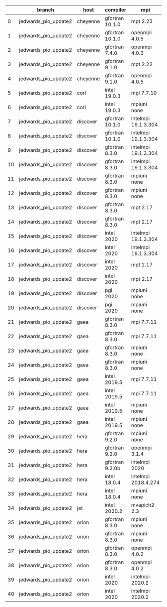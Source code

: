 |    | branch               | host     | compiler        | mpi                 | netcdf      | o_g   | os     | build   | u_pass   | u_fail   | s_pass   | s_fail   | e_pass   | e_fail   | nuopc_pass   | nuopc_fail   | artifacts_hash                                                                                                                                                                 | modified                   |
|----|----------------------|----------|-----------------|---------------------|-------------|-------|--------|---------|----------|----------|----------|----------|----------|----------|--------------|--------------|--------------------------------------------------------------------------------------------------------------------------------------------------------------------------------|----------------------------|
|  0 | jedwards_pio_update2 | cheyenne | gfortran 10.1.0 | mpt 2.23            | 4.7.4 4.5.3 | O     | Linux  | pass    | 13647    | 0        | 49       | 0        | 80       | 0        | 50           | 0            | [artifacts](https://github.com/esmf-org/esmf-test-artifacts/tree/20242f58a4995e4fc8efb8493ec26ad35e10af7f/jedwards_pio_update2/cheyenne/gfortran/10.1.0/O/mpt/2.23)            | 2022-03-11 23:09:29.307677 |
|  1 | jedwards_pio_update2 | cheyenne | gfortran 10.1.0 | openmpi 4.0.5       | 4.7.4 4.5.3 | O     | Linux  | pass    | 13647    | 0        | 49       | 0        | 80       | 0        | 50           | 0            | [artifacts](https://github.com/esmf-org/esmf-test-artifacts/tree/95eaebfe8a8f27ac3c9f401f1721e9703c1eacc1/jedwards_pio_update2/cheyenne/gfortran/10.1.0/O/openmpi/4.0.5)       | 2022-03-11 23:09:29.307643 |
|  2 | jedwards_pio_update2 | cheyenne | gfortran 7.4.0  | openmpi 4.0.3       | 4.7.3 4.5.2 | O     | Linux  | pass    | 13647    | 0        | 49       | 0        | 80       | 0        | 50           | 0            | [artifacts](https://github.com/esmf-org/esmf-test-artifacts/tree/20242f58a4995e4fc8efb8493ec26ad35e10af7f/jedwards_pio_update2/cheyenne/gfortran/7.4.0/O/openmpi/4.0.3)        | 2022-03-11 23:09:29.307681 |
|  3 | jedwards_pio_update2 | cheyenne | gfortran 9.1.0  | mpt 2.22            | 4.7.3 4.5.2 | O     | Linux  | pass    | 13647    | 0        | 49       | 0        | 80       | 0        | 50           | 0            | [artifacts](https://github.com/esmf-org/esmf-test-artifacts/tree/a7c1059ef531527d4080eeedaf79b32c6bc73c2c/jedwards_pio_update2/cheyenne/gfortran/9.1.0/O/mpt/2.22)             | 2022-03-11 23:09:29.307672 |
|  4 | jedwards_pio_update2 | cheyenne | gfortran 9.1.0  | openmpi 4.0.5       | 4.7.3 4.5.2 | O     | Linux  | pass    | 13647    | 0        | 49       | 0        | 80       | 0        | 50           | 0            | [artifacts](https://github.com/esmf-org/esmf-test-artifacts/tree/91d40893a41135207fb21557b383d0877a3e3812/jedwards_pio_update2/cheyenne/gfortran/9.1.0/O/openmpi/4.0.5)        | 2022-03-11 23:09:29.307666 |
|  5 | jedwards_pio_update2 | cori     | intel 19.0.3    | mpi 7.7.10          | 4.6.3 4.4.5 | O     | Unicos | pass    | pending  | pending  | pending  | pending  | pending  | pending  | pending      | pending      | [artifacts](https://github.com/esmf-org/esmf-test-artifacts/tree/a6d3aa36bb2a3f5d51df6ebc924d6af0fb596f12/jedwards_pio_update2/cori/intel/19.0.3/O/mpi/7.7.10)                 | 2022-03-11 23:11:34.973711 |
|  6 | jedwards_pio_update2 | cori     | intel 19.0.3    | mpiuni none         | 4.6.3 4.4.5 | O     | Unicos | pass    | pending  | pending  | pending  | pending  | pending  | pending  | pending      | pending      | [artifacts](https://github.com/esmf-org/esmf-test-artifacts/tree/6341bfc594b3e374b8c71c908c5843466689be84/jedwards_pio_update2/cori/intel/19.0.3/O/mpiuni/none)                | 2022-03-11 23:11:34.973687 |
|  7 | jedwards_pio_update2 | discover | gfortran 10.1.0 | intelmpi 19.1.3.304 | N/A N/A     | O     | Linux  | pass    | 13632    | 15       | 49       | 0        | 80       | 0        | 50           | 0            | [artifacts](https://github.com/esmf-org/esmf-test-artifacts/tree/70cedc8d7fb1ac189c60e45f7278830fa3a911ed/jedwards_pio_update2/discover/gfortran/10.1.0/O/intelmpi/19.1.3.304) | 2022-03-11 23:13:00.333544 |
|  8 | jedwards_pio_update2 | discover | gfortran 10.1.0 | intelmpi 19.1.3.304 | N/A N/A     | g     | Linux  | pass    | 13632    | 15       | 49       | 0        | 80       | 0        | 50           | 0            | [artifacts](https://github.com/esmf-org/esmf-test-artifacts/tree/08b93b4337887b030b13abd9a926690b2b34c068/jedwards_pio_update2/discover/gfortran/10.1.0/g/intelmpi/19.1.3.304) | 2022-03-11 23:13:00.333569 |
|  9 | jedwards_pio_update2 | discover | gfortran 8.3.0  | intelmpi 19.1.3.304 | N/A N/A     | O     | Linux  | pass    | 13632    | 15       | 49       | 0        | 80       | 0        | 50           | 0            | [artifacts](https://github.com/esmf-org/esmf-test-artifacts/tree/a88168eb3fa7c1e62ce3dd7f0ffe9e2d5699098e/jedwards_pio_update2/discover/gfortran/8.3.0/O/intelmpi/19.1.3.304)  | 2022-03-11 23:13:00.333553 |
| 10 | jedwards_pio_update2 | discover | gfortran 8.3.0  | intelmpi 19.1.3.304 | N/A N/A     | g     | Linux  | pass    | 13632    | 15       | 49       | 0        | 80       | 0        | 50           | 0            | [artifacts](https://github.com/esmf-org/esmf-test-artifacts/tree/8fd4005020fcb2bf09bc8cf7af05737183dda77f/jedwards_pio_update2/discover/gfortran/8.3.0/g/intelmpi/19.1.3.304)  | 2022-03-11 23:13:00.333573 |
| 11 | jedwards_pio_update2 | discover | gfortran 8.3.0  | mpiuni none         | N/A N/A     | O     | Linux  | pass    | 12121    | 0        | 8        | 0        | 43       | 0        | 0            | 50           | [artifacts](https://github.com/esmf-org/esmf-test-artifacts/tree/c2cf2965f3a6163e470722df4327530e1c8a0d3e/jedwards_pio_update2/discover/gfortran/8.3.0/O/mpiuni/none)          | 2022-03-11 23:13:00.333540 |
| 12 | jedwards_pio_update2 | discover | gfortran 8.3.0  | mpiuni none         | N/A N/A     | g     | Linux  | pass    | 12121    | 0        | 8        | 0        | 43       | 0        | 0            | 50           | [artifacts](https://github.com/esmf-org/esmf-test-artifacts/tree/18c87b5b6532fdab40ea0aff03055fa27a2a41c5/jedwards_pio_update2/discover/gfortran/8.3.0/g/mpiuni/none)          | 2022-03-11 23:13:00.333497 |
| 13 | jedwards_pio_update2 | discover | gfortran 8.3.0  | mpt 2.17            | N/A N/A     | O     | Linux  | pass    | 13647    | 0        | 49       | 0        | 80       | 0        | 46           | 4            | [artifacts](https://github.com/esmf-org/esmf-test-artifacts/tree/c5a93a5700d09fbc6a7db13d6177f5ce1a32b72f/jedwards_pio_update2/discover/gfortran/8.3.0/O/mpt/2.17)             | 2022-03-11 23:13:00.333536 |
| 14 | jedwards_pio_update2 | discover | gfortran 8.3.0  | mpt 2.17            | N/A N/A     | g     | Linux  | pass    | 13647    | 0        | 49       | 0        | 80       | 0        | 46           | 4            | [artifacts](https://github.com/esmf-org/esmf-test-artifacts/tree/5745bba9ac5a6186406c5d83f23a954521c285e4/jedwards_pio_update2/discover/gfortran/8.3.0/g/mpt/2.17)             | 2022-03-11 23:13:00.333526 |
| 15 | jedwards_pio_update2 | discover | intel 2020      | intelmpi 19.1.3.304 | 4.8.0 4.5.4 | O     | Linux  | pass    | 13647    | 0        | 49       | 0        | 80       | 0        | 50           | 0            | [artifacts](https://github.com/esmf-org/esmf-test-artifacts/tree/fc9ae346149e98a15d3fcdb07cfe069145c3fae5/jedwards_pio_update2/discover/intel/2020/O/intelmpi/19.1.3.304)      | 2022-03-11 23:13:00.333549 |
| 16 | jedwards_pio_update2 | discover | intel 2020      | intelmpi 19.1.3.304 | 4.8.0 4.5.4 | g     | Linux  | pass    | 13647    | 0        | 49       | 0        | 80       | 0        | 50           | 0            | [artifacts](https://github.com/esmf-org/esmf-test-artifacts/tree/9b1a4d1ce14fe0be3669d74a1368c4e27451f37d/jedwards_pio_update2/discover/intel/2020/g/intelmpi/19.1.3.304)      | 2022-03-11 23:13:00.333557 |
| 17 | jedwards_pio_update2 | discover | intel 2020      | mpt 2.17            | 4.8.0 4.5.4 | O     | Linux  | fail    | fail     | fail     | fail     | fail     | fail     | fail     | 0            | 50           | [artifacts](https://github.com/esmf-org/esmf-test-artifacts/tree/28ce358311d01785d2c3c9c7871bca8336f37a6a/jedwards_pio_update2/discover/intel/2020/O/mpt/2.17)                 | 2022-03-11 23:13:00.333561 |
| 18 | jedwards_pio_update2 | discover | intel 2020      | mpt 2.17            | 4.8.0 4.5.4 | g     | Linux  | fail    | fail     | fail     | fail     | fail     | fail     | fail     | 0            | 50           | [artifacts](https://github.com/esmf-org/esmf-test-artifacts/tree/0dddf9012342d660b297e4e5eeabafc479116542/jedwards_pio_update2/discover/intel/2020/g/mpt/2.17)                 | 2022-03-11 23:13:00.333520 |
| 19 | jedwards_pio_update2 | discover | pgi 2020        | mpiuni none         | N/A N/A     | O     | Linux  | pass    | 11499    | 622      | 6        | 2        | 40       | 3        | 0            | 50           | [artifacts](https://github.com/esmf-org/esmf-test-artifacts/tree/239bcc16a3fcb55d17da348c953490eb7f8019ae/jedwards_pio_update2/discover/pgi/2020/O/mpiuni/none)                | 2022-03-11 23:13:00.333531 |
| 20 | jedwards_pio_update2 | discover | pgi 2020        | mpiuni none         | N/A N/A     | g     | Linux  | pass    | 11499    | 622      | 4        | 4        | 40       | 3        | 0            | 50           | [artifacts](https://github.com/esmf-org/esmf-test-artifacts/tree/11c389adcdf063d003fb265bbbfcd889bd187293/jedwards_pio_update2/discover/pgi/2020/g/mpiuni/none)                | 2022-03-11 23:13:00.333565 |
| 21 | jedwards_pio_update2 | gaea     | gfortran 8.3.0  | mpi 7.7.11          | 4.6.3 4.4.5 | O     | Unicos | pass    | 13646    | 1        | 49       | 0        | 80       | 0        | 47           | 3            | [artifacts](https://github.com/esmf-org/esmf-test-artifacts/tree/d7443c44ccbb1e7692a84f8a62490d6de55919c7/jedwards_pio_update2/gaea/gfortran/8.3.0/O/mpi/7.7.11)               | 2022-03-11 23:14:27.131563 |
| 22 | jedwards_pio_update2 | gaea     | gfortran 8.3.0  | mpi 7.7.11          | 4.6.3 4.4.5 | g     | Unicos | pass    | 13646    | 1        | 49       | 0        | 80       | 0        | 47           | 3            | [artifacts](https://github.com/esmf-org/esmf-test-artifacts/tree/642a51cd4ec899033cba8db6f72a30d3387892d1/jedwards_pio_update2/gaea/gfortran/8.3.0/g/mpi/7.7.11)               | 2022-03-11 23:14:27.131571 |
| 23 | jedwards_pio_update2 | gaea     | gfortran 8.3.0  | mpiuni none         | 4.6.3 4.4.5 | O     | Unicos | pass    | 12121    | 0        | 8        | 0        | 43       | 0        | 0            | 50           | [artifacts](https://github.com/esmf-org/esmf-test-artifacts/tree/cfafe1e8002a78bea7dd0e8d1408a83e0bbc415f/jedwards_pio_update2/gaea/gfortran/8.3.0/O/mpiuni/none)              | 2022-03-11 23:14:27.131528 |
| 24 | jedwards_pio_update2 | gaea     | gfortran 8.3.0  | mpiuni none         | 4.6.3 4.4.5 | g     | Unicos | pass    | 12121    | 0        | 8        | 0        | 43       | 0        | 0            | 50           | [artifacts](https://github.com/esmf-org/esmf-test-artifacts/tree/93e626b40e64e4d750417cc7446a4183ca4c2bd4/jedwards_pio_update2/gaea/gfortran/8.3.0/g/mpiuni/none)              | 2022-03-11 23:14:27.131552 |
| 25 | jedwards_pio_update2 | gaea     | intel 2019.5    | mpi 7.7.11          | 4.6.3 4.4.5 | O     | Unicos | pass    | 13632    | 15       | 49       | 0        | 80       | 0        | 47           | 3            | [artifacts](https://github.com/esmf-org/esmf-test-artifacts/tree/a14d6e730c49bd46385a76df24e4cada5b441b56/jedwards_pio_update2/gaea/intel/2019.5/O/mpi/7.7.11)                 | 2022-03-11 23:14:27.131581 |
| 26 | jedwards_pio_update2 | gaea     | intel 2019.5    | mpi 7.7.11          | 4.6.3 4.4.5 | g     | Unicos | pass    | 13632    | 15       | 49       | 0        | 80       | 0        | 47           | 3            | [artifacts](https://github.com/esmf-org/esmf-test-artifacts/tree/a077d5b4b4e4206182fd4c5855a4dfa274976e2f/jedwards_pio_update2/gaea/intel/2019.5/g/mpi/7.7.11)                 | 2022-03-11 23:14:27.131567 |
| 27 | jedwards_pio_update2 | gaea     | intel 2019.5    | mpiuni none         | 4.6.3 4.4.5 | O     | Unicos | pass    | 12106    | 15       | 8        | 0        | 43       | 0        | 0            | 50           | [artifacts](https://github.com/esmf-org/esmf-test-artifacts/tree/5aabd1c51bf095d526e3c8b8ec9f3eef02ea878a/jedwards_pio_update2/gaea/intel/2019.5/O/mpiuni/none)                | 2022-03-11 23:14:27.131558 |
| 28 | jedwards_pio_update2 | gaea     | intel 2019.5    | mpiuni none         | 4.6.3 4.4.5 | g     | Unicos | pass    | 12106    | 15       | 8        | 0        | 43       | 0        | 0            | 50           | [artifacts](https://github.com/esmf-org/esmf-test-artifacts/tree/8546a8ae0c4cfdd742cff525997c34e9d674a650/jedwards_pio_update2/gaea/intel/2019.5/g/mpiuni/none)                | 2022-03-11 23:14:27.131576 |
| 29 | jedwards_pio_update2 | hera     | gfortran 9.2.0  | mpiuni none         | 4.7.2 4.5.2 | O     | Linux  | pass    | 12121    | 0        | 8        | 0        | 43       | 0        | 0            | 50           | [artifacts](https://github.com/esmf-org/esmf-test-artifacts/tree/29ffcbbeab22ac7db735a743b810c79e5f7e9cde/jedwards_pio_update2/hera/gfortran/9.2.0/O/mpiuni/none)              | 2022-03-11 23:16:26.502148 |
| 30 | jedwards_pio_update2 | hera     | gfortran 9.2.0  | openmpi 3.1.4       | 4.7.2 4.5.2 | O     | Linux  | fail    | fail     | fail     | fail     | fail     | fail     | fail     | 0            | 50           | [artifacts](https://github.com/esmf-org/esmf-test-artifacts/tree/eac3ecead9dc2cd55ad66318c0bc5cfbf1cca268/jedwards_pio_update2/hera/gfortran/9.2.0/O/openmpi/3.1.4)            | 2022-03-11 23:16:26.502160 |
| 31 | jedwards_pio_update2 | hera     | gfortran 9.2.0b | intelmpi 2020       | N/A N/A     | O     | Linux  | pass    | 0        | 8769     | 0        | 49       | 0        | 80       | 0            | 50           | [artifacts](https://github.com/esmf-org/esmf-test-artifacts/tree/8b733bbc2d4cb7c0ca63c7ab8bf9daa9144ae9fb/jedwards_pio_update2/hera/gfortran/9.2.0b/O/intelmpi/2020)           | 2022-03-11 23:16:26.502165 |
| 32 | jedwards_pio_update2 | hera     | intel 18.0.4    | intelmpi 2018.4.274 | 4.7.0 4.4.5 | O     | Linux  | fail    | fail     | fail     | fail     | fail     | fail     | fail     | 0            | 50           | [artifacts](https://github.com/esmf-org/esmf-test-artifacts/tree/ccb8623bd3510ce1334b703b21047b2797d317d6/jedwards_pio_update2/hera/intel/18.0.4/O/intelmpi/2018.4.274)        | 2022-03-11 23:16:26.502122 |
| 33 | jedwards_pio_update2 | hera     | intel 18.0.4    | mpiuni none         | 4.7.0 4.4.5 | O     | Linux  | pass    | 12121    | 0        | 8        | 0        | 43       | 0        | 0            | 50           | [artifacts](https://github.com/esmf-org/esmf-test-artifacts/tree/ff5098d0a68bc50e670747ebbd4c8d1acb405520/jedwards_pio_update2/hera/intel/18.0.4/O/mpiuni/none)                | 2022-03-11 23:16:26.502155 |
| 34 | jedwards_pio_update2 | jet      | intel 2020.2    | mvapich2 2.3        | 4.7.0 4.4.5 | O     | Linux  | fail    | fail     | fail     | fail     | fail     | fail     | fail     | fail         | fail         | [artifacts](https://github.com/esmf-org/esmf-test-artifacts/tree/374f159a971067894e831b93d5b5ea2fc2c479e0/jedwards_pio_update2/jet/intel/2020.2/O/mvapich2/2.3)                | 2022-03-11 23:18:06.570822 |
| 35 | jedwards_pio_update2 | orion    | gfortran 8.3.0  | mpiuni none         | 4.7.4 4.5.3 | O     | Linux  | pass    | 12121    | 0        | 8        | 0        | 43       | 0        | 0            | 50           | [artifacts](https://github.com/esmf-org/esmf-test-artifacts/tree/f6a0a7e4f3b3303a2c3f2a7653db0078c4244df0/jedwards_pio_update2/orion/gfortran/8.3.0/O/mpiuni/none)             | 2022-03-11 23:19:54.097317 |
| 36 | jedwards_pio_update2 | orion    | gfortran 8.3.0  | mpiuni none         | 4.7.4 4.5.3 | g     | Linux  | pass    | 12121    | 0        | 8        | 0        | 43       | 0        | 0            | 50           | [artifacts](https://github.com/esmf-org/esmf-test-artifacts/tree/c9707cc0e347f0529aa4fcac8c7d7f52f7b8bee7/jedwards_pio_update2/orion/gfortran/8.3.0/g/mpiuni/none)             | 2022-03-11 23:19:54.097262 |
| 37 | jedwards_pio_update2 | orion    | gfortran 8.3.0  | openmpi 4.0.2       | 4.7.4 4.5.3 | O     | Linux  | pass    | 13647    | 0        | 49       | 0        | 80       | 0        | 50           | 0            | [artifacts](https://github.com/esmf-org/esmf-test-artifacts/tree/f04b6b74e95f0e4380f6775dfd25761ffb354ee6/jedwards_pio_update2/orion/gfortran/8.3.0/O/openmpi/4.0.2)           | 2022-03-11 23:19:54.097308 |
| 38 | jedwards_pio_update2 | orion    | gfortran 8.3.0  | openmpi 4.0.2       | 4.7.4 4.5.3 | g     | Linux  | pass    | 13647    | 0        | 49       | 0        | 80       | 0        | 50           | 0            | [artifacts](https://github.com/esmf-org/esmf-test-artifacts/tree/01eb8bbc6991c1544cab67e6813b07e07d1be50d/jedwards_pio_update2/orion/gfortran/8.3.0/g/openmpi/4.0.2)           | 2022-03-11 23:19:54.097302 |
| 39 | jedwards_pio_update2 | orion    | intel 2020      | intelmpi 2020.2     | 4.7.4 4.5.3 | O     | Linux  | pass    | fail     | fail     | fail     | fail     | fail     | fail     | 0            | 0            | [artifacts](https://github.com/esmf-org/esmf-test-artifacts/tree/910528e557c0ad2fac1d57ec4c7798adf95a395d/jedwards_pio_update2/orion/intel/2020/O/intelmpi/2020.2)             | 2022-03-11 23:19:54.097295 |
| 40 | jedwards_pio_update2 | orion    | intel 2020      | intelmpi 2020.2     | 4.7.4 4.5.3 | g     | Linux  | pass    | fail     | fail     | fail     | fail     | fail     | fail     | 0            | 0            | [artifacts](https://github.com/esmf-org/esmf-test-artifacts/tree/cf02d3307f05d91373f71179ca4e4208b7aae69a/jedwards_pio_update2/orion/intel/2020/g/intelmpi/2020.2)             | 2022-03-11 23:19:54.097313 |